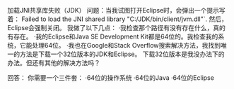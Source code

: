 加载JNI共享库失败（JDK）
问题：当我试图打开Eclipse时，会弹出一个提示写着：
Failed to load the JNI shared library "C:/JDK/bin/client/jvm.dll"`.
然后，Eclipse会强制关闭。
我做了以下几点：
·我检查那个路径有没有存在什么，真的有存在。
·我的Eclipse和Java SE Development Kit都是64位的。我检查我的系统，它能处理64位。
·我也在Google和Stack Overflow搜索解决方法，我找到唯一的方法是下载一个32位版本的JDK和Eclipse。
下载32位版本是我没办法下的办法。但还有其他的解决方法吗？

回答：
你需要一个三件套：
·64位的操作系统
·64位的Java
·64位的Eclipse



